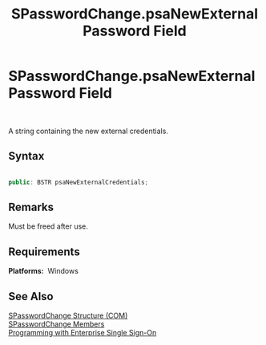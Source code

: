 ﻿---
title: SPasswordChange.psaNewExternalPassword Field
TOCTitle: SPasswordChange.psaNewExternalPassword Field
ms:assetid: 180c485a-5d41-4e7c-a032-cd9f5bc89672
ms:mtpsurl: https://msdn.microsoft.com/library/Aa744954(v=BTS.80)
ms:contentKeyID: 51526484
ms.date: 08/30/2017
mtps_version: v=BTS.80
dev_langs:
- c++
---

# SPasswordChange.psaNewExternalPassword Field

 

A string containing the new external credentials.

## Syntax

``` c++
  
public: BSTR psaNewExternalCredentials;  
```

## Remarks

Must be freed after use.

## Requirements

**Platforms:**  Windows

## See Also

[SPasswordChange Structure (COM)](spasswordchange-structure-com.md)  
[SPasswordChange Members](spasswordchange-members.md)  
[Programming with Enterprise Single Sign-On](https://msdn.microsoft.com/library/aa704508\(v=bts.80\))

